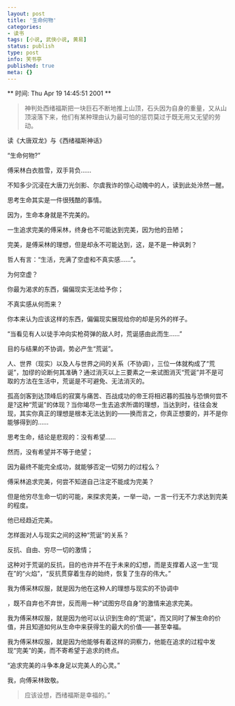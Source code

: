 ```yaml
---
layout: post
title: '生命何物'
categories:
- 读书
tags: [小说, 武侠小说, 黄易]
status: publish
type: post
info: 笑书亭
published: true
meta: {}
---
```

** 时间: Thu Apr 19 14:45:51 2001 ** 

> 神判处西绪福斯把一块巨石不断地推上山顶，石头因为自身的重量，又从山顶滚落下来，他们有某种理由认为最可怕的惩罚莫过于既无用又无望的劳动。


读《大唐双龙》与《西绪福斯神话》


“生命何物?”

傅采林白衣胜雪，双手背负……

不知多少沉浸在大唐刀光剑影、尔虞我诈的惊心动魄中的人，读到此处泠然一醒。

思考生命其实是一件很残酷的事情。

因为，生命本身就是不完美的。

一生追求完美的傅采林，终身也不可能达到完美，因为他的丑陋；

完美，是傅采林的理想，但是却永不可能达到，这，是不是一种讽刺？

哲人有言：“生活，充满了空虚和不真实感……”。

为何空虚？

你最为渴求的东西，偏偏现实无法给予你；

不真实感从何而来？

你本来认为应该这样的东西，偏偏现实展现给你的却是另外的样子。

“当看见有人以徒手冲向实枪荷弹的敌人时，荒诞感由此而生……”



目的与结果的不协调，势必产生“荒诞”。

人、世界（现实）以及人与世界之间的关系（不协调），三位一体就构成了“荒诞”，加缪的论断何其准确？通过消灭以上三要素之一来试图消灭“荒诞”并不是可取的方法在生活中，荒诞是不可避免、无法消灭的。

孤高剑客到达顶峰后的寂寞与痛苦、百战成功的帝王将相迟暮的孤独与恐惧何尝不是?这种“荒诞”的体现？当你竭尽一生去追求所谓的理想，当达到时，往往会发现，其实你真正的理想是根本无法达到的——换而言之，你真正想要的，并不是你能够得到的……

思考生命，结论是悲观的：没有希望……

然而，没有希望并不等于绝望；

因为最终不能完全成功，就能够否定一切努力的过程么？

傅采林追求完美，何尝不知道自己注定不能成为完美？

但是他穷尽生命一切的可能，来探求完美，一举一动，一言一行无不力求达到完美的程度。

他已经趋近完美。

怎样面对人与现实之间的这种“荒诞”的关系？



反抗、自由、穷尽一切的激情；

这种对于荒诞的反抗，目的也许并不在于未来的幻想，而是支撑着人这一生“现在”的“火焰”，“反抗贯穿着生存的始终，恢复了生存的伟大。”

我为傅采林叹服，就是因为他在这种人的理想与现实的不协调中

，既不自弃也不弃世，反而用一种“试图穷尽自身”的激情来追求完美。

我为傅采林叹服，就是因为他可以认识到生命的“荒诞”，而又同时了解生命的价值，并且知道如何从生命中来获得生的最大的价值——甚至幸福。

我为傅采林叹服，就是因为他能够有着这样的洞察力，他能在追求的过程中发现“完美”的美，而不寄希望于追求的终点。

“追求完美的斗争本身足以完美人的心灵。”


我，向傅采林致敬。

> 应该设想，西绪福斯是幸福的。”


